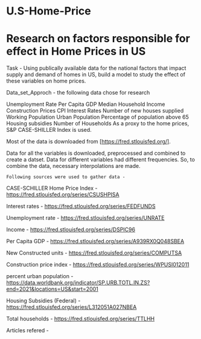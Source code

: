# U.S-Home-Price

# Research on factors responsible for effect in Home Prices in US

Task - Using publically available data for the national factors that impact supply and demand of homes in US, build a model to study the effect of these variables on home prices.

Data_set_Approch - the following data chose for research

Unemployment Rate
Per Capita GDP
Median Household Income
Construction Prices
CPI
Interest Rates
Number of new houses supplied
Working Population
Urban Population
Percentage of population above 65
Housing subsidies
Number of Households
As a proxy to the home prices, S&P CASE-SHILLER Index is used.

Most of the data is downloaded from [https://fred.stlouisfed.org/].

Data for all the variables is downloaded, preprocessed and combined to create a datset. Data for different variables had different frequencies. So, to combine the data, necessary interpolations are made.

    Following sources were used to gather data -
CASE-SCHILLER Home Price Index - https://fred.stlouisfed.org/series/CSUSHPISA

Interest rates - https://fred.stlouisfed.org/series/FEDFUNDS

Unemployment rate - https://fred.stlouisfed.org/series/UNRATE

Income - https://fred.stlouisfed.org/series/DSPIC96

Per Capita GDP - https://fred.stlouisfed.org/series/A939RX0Q048SBEA

New Constructed units - https://fred.stlouisfed.org/series/COMPUTSA

Construction price index - https://fred.stlouisfed.org/series/WPUSI012011

percent urban population - https://data.worldbank.org/indicator/SP.URB.TOTL.IN.ZS?end=2021&locations=US&start=2001

Housing Subsidies (Federal) - https://fred.stlouisfed.org/series/L312051A027NBEA

Total households - https://fred.stlouisfed.org/series/TTLHH

Articles refered -
